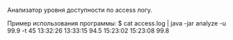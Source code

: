 Анализатор уровня доступности по access логу.

Пример использования программы:
$ cat access.log | java -jar analyze -u 99.9 -t 45
13:32:26 13:33:15 94.5
15:23:02 15:23:08 99.8
